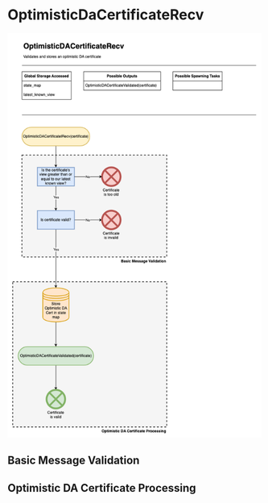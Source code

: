 # OptimisticDaCertificateRecv

![OptimisticDaCertificateRecv](/docs/diagrams/images/HotShotFlow-OptimisticDaCertificateRecv.drawio.png "OptimisticDaCertificateRecv")

## Basic Message Validation 

## Optimistic DA Certificate Processing

